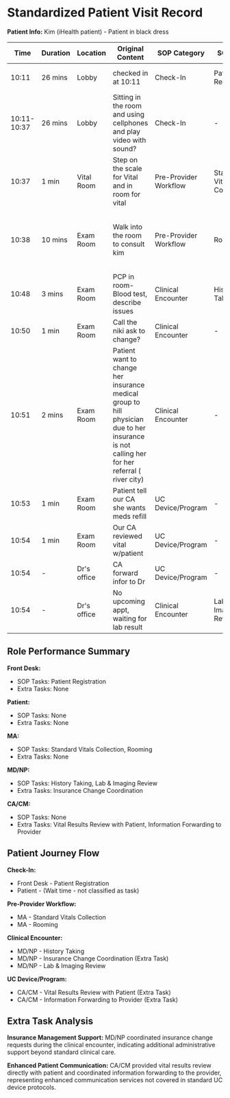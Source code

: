 # Standardized Patient Visit Record

**Patient Info:** Kim (iHealth patient) - Patient in black dress

| Time | Duration | Location | Original Content | SOP Category | SOP Task | Completed Checklist | Primary Role | Extra Task |
|------|----------|----------|------------------|--------------|----------|-------------------|--------------|------------|
| 10:11 | 26 mins | Lobby | checked in at 10:11 | Check-In | Patient Registration | ☐ Arrival time recorded | Front Desk | - |
| 10:11-10:37 | 26 mins | Lobby | Sitting in the room and using cellphones and play video with sound? | Check-In | - | - | Patient | - |
| 10:37 | 1 min | Vital Room | Step on the scale for Vital and in room for vital | Pre-Provider Workflow | Standard Vitals Collection | ☐ Vitals collected | MA | - |
| 10:38 | 10 mins | Exam Room | Walk into the room to consult kim | Pre-Provider Workflow | Rooming | ☐ Patient called from lobby<br>☐ Escorted to correct room | MA | - |
| 10:48 | 3 mins | Exam Room | PCP in room- Blood test, describe issues | Clinical Encounter | History Taking | ☐ Chief complaint reviewed | MD/NP | - |
| 10:50 | 1 min | Exam Room | Call the niki ask to change? | Clinical Encounter | - | - | MD/NP | Insurance Change Coordination |
| 10:51 | 2 mins | Exam Room | Patient want to change her insurance medical group to hill physician due to her insurance is not calling her for her referral ( river city) | Clinical Encounter | - | - | Patient | - |
| 10:53 | 1 min | Exam Room | Patient tell our CA she wants meds refill | UC Device/Program | - | - | Patient | - |
| 10:54 | 1 min | Exam Room | Our CA reviewed vital w/patient | UC Device/Program | - | - | CA/CM | Vital Results Review with Patient |
| 10:54 | - | Dr's office | CA forward infor to Dr | UC Device/Program | - | - | CA/CM | Information Forwarding to Provider |
| 10:54 | - | Dr's office | No upcoming appt, waiting for lab result | Clinical Encounter | Lab & Imaging Review | ☐ Results reviewed in EHR | MD/NP | - |

## Role Performance Summary

**Front Desk:**
- SOP Tasks: Patient Registration
- Extra Tasks: None

**Patient:**
- SOP Tasks: None
- Extra Tasks: None

**MA:**
- SOP Tasks: Standard Vitals Collection, Rooming
- Extra Tasks: None

**MD/NP:**
- SOP Tasks: History Taking, Lab & Imaging Review
- Extra Tasks: Insurance Change Coordination

**CA/CM:**
- SOP Tasks: None
- Extra Tasks: Vital Results Review with Patient, Information Forwarding to Provider

## Patient Journey Flow

**Check-In:**
- Front Desk - Patient Registration
- Patient - (Wait time - not classified as task)

**Pre-Provider Workflow:**
- MA - Standard Vitals Collection
- MA - Rooming

**Clinical Encounter:**
- MD/NP - History Taking
- MD/NP - Insurance Change Coordination (Extra Task)
- MD/NP - Lab & Imaging Review

**UC Device/Program:**
- CA/CM - Vital Results Review with Patient (Extra Task)
- CA/CM - Information Forwarding to Provider (Extra Task)

## Extra Task Analysis

**Insurance Management Support:** MD/NP coordinated insurance change requests during the clinical encounter, indicating additional administrative support beyond standard clinical care.

**Enhanced Patient Communication:** CA/CM provided vital results review directly with patient and coordinated information forwarding to the provider, representing enhanced communication services not covered in standard UC device protocols.
